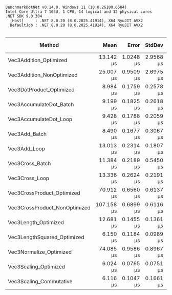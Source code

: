 ```

BenchmarkDotNet v0.14.0, Windows 11 (10.0.26100.6584)
Intel Core Ultra 7 165U, 1 CPU, 14 logical and 12 physical cores
.NET SDK 9.0.304
  [Host]     : .NET 8.0.20 (8.0.2025.41914), X64 RyuJIT AVX2
  DefaultJob : .NET 8.0.20 (8.0.2025.41914), X64 RyuJIT AVX2


```
| Method                        | Mean       | Error     | StdDev    | Median     | Min        | Max        | Ratio | RatioSD | Gen0    | Gen1    | Gen2    | Allocated | Alloc Ratio |
|------------------------------ |-----------:|----------:|----------:|-----------:|-----------:|-----------:|------:|--------:|--------:|--------:|--------:|----------:|------------:|
| Vec3Addition_Optimized        |  13.142 μs | 1.0248 μs | 2.9568 μs |  11.892 μs |  10.037 μs |  21.116 μs |  1.04 |    0.31 |       - |       - |       - |         - |          NA |
| Vec3Addition_NonOptimized     |  25.007 μs | 0.9509 μs | 2.6975 μs |  23.920 μs |  22.056 μs |  32.301 μs |  1.99 |    0.44 |       - |       - |       - |         - |          NA |
| Vec3DotProduct_Optimized      |   8.984 μs | 0.1759 μs | 0.2578 μs |   8.945 μs |   8.659 μs |   9.717 μs |  0.71 |    0.14 |       - |       - |       - |         - |          NA |
| Vec3AccumulateDot_Batch       |   9.199 μs | 0.1825 μs | 0.2618 μs |   9.154 μs |   8.896 μs |  10.079 μs |  0.73 |    0.14 |       - |       - |       - |         - |          NA |
| Vec3AccumulateDot_Loop        |   9.428 μs | 0.1788 μs | 0.2059 μs |   9.381 μs |   9.056 μs |   9.855 μs |  0.75 |    0.14 |       - |       - |       - |         - |          NA |
| Vec3Add_Batch                 |   8.490 μs | 0.1677 μs | 0.3067 μs |   8.429 μs |   8.191 μs |   9.763 μs |  0.67 |    0.13 |       - |       - |       - |         - |          NA |
| Vec3Add_Loop                  |  13.013 μs | 0.2314 μs | 0.1807 μs |  13.030 μs |  12.723 μs |  13.437 μs |  1.03 |    0.20 |       - |       - |       - |         - |          NA |
| Vec3Cross_Batch               |  11.384 μs | 0.2189 μs | 0.5450 μs |  11.212 μs |  10.684 μs |  13.225 μs |  0.90 |    0.18 |       - |       - |       - |         - |          NA |
| Vec3Cross_Loop                |  13.336 μs | 0.2624 μs | 0.2191 μs |  13.324 μs |  13.082 μs |  13.789 μs |  1.06 |    0.20 |       - |       - |       - |         - |          NA |
| Vec3CrossProduct_Optimized    |  70.912 μs | 0.6560 μs | 0.6137 μs |  71.100 μs |  69.473 μs |  71.686 μs |  5.63 |    1.08 | 71.4111 | 71.4111 | 71.4111 |  240024 B |          NA |
| Vec3CrossProduct_NonOptimized | 107.158 μs | 0.6899 μs | 0.6116 μs | 106.983 μs | 106.449 μs | 108.460 μs |  8.51 |    1.64 | 71.4111 | 71.4111 | 71.4111 |  240024 B |          NA |
| Vec3Length_Optimized          |  12.681 μs | 0.1455 μs | 0.1361 μs |  12.678 μs |  12.452 μs |  12.850 μs |  1.01 |    0.19 |       - |       - |       - |         - |          NA |
| Vec3LengthSquared_Optimized   |   6.150 μs | 0.1184 μs | 0.0989 μs |   6.170 μs |   5.884 μs |   6.282 μs |  0.49 |    0.09 |       - |       - |       - |         - |          NA |
| Vec3Normalize_Optimized       |  74.085 μs | 0.9586 μs | 0.8967 μs |  73.914 μs |  73.037 μs |  75.839 μs |  5.89 |    1.13 | 71.4111 | 71.4111 | 71.4111 |  240048 B |          NA |
| Vec3Scaling_Optimized         |   6.024 μs | 0.0765 μs | 0.0751 μs |   6.028 μs |   5.884 μs |   6.208 μs |  0.48 |    0.09 |       - |       - |       - |         - |          NA |
| Vec3Scaling_Commutative       |   6.116 μs | 0.1047 μs | 0.1661 μs |   6.085 μs |   5.909 μs |   6.612 μs |  0.49 |    0.09 |       - |       - |       - |         - |          NA |
